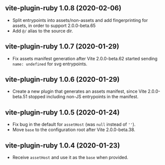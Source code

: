 ## vite-plugin-ruby 1.0.8 (2020-02-06)

- Split entrypoints into assets/non-assets and add fingerprinting for assets, in order to support 2.0.0-beta.65
- Add `@/` alias to the source dir.

## vite-plugin-ruby 1.0.7 (2020-01-29)

- Fix assets manifest generation after Vite 2.0.0-beta.62 started sending `name: undefined` for svg entrypoints.

## vite-plugin-ruby 1.0.6 (2020-01-29)

- Create a new plugin that generates an assets manifest, since Vite 2.0.0-beta.51 stopped including non-JS entrypoints in the manifest.

## vite-plugin-ruby 1.0.5  (2020-01-24)

- Fix bug in the default for `assetHost` (was `null` instead of `''`).
- Move `base` to the configuration root after Vite 2.0.0-beta.38.

## vite-plugin-ruby 1.0.4  (2020-01-23)

- Receive `assetHost` and use it as the `base` when provided.
